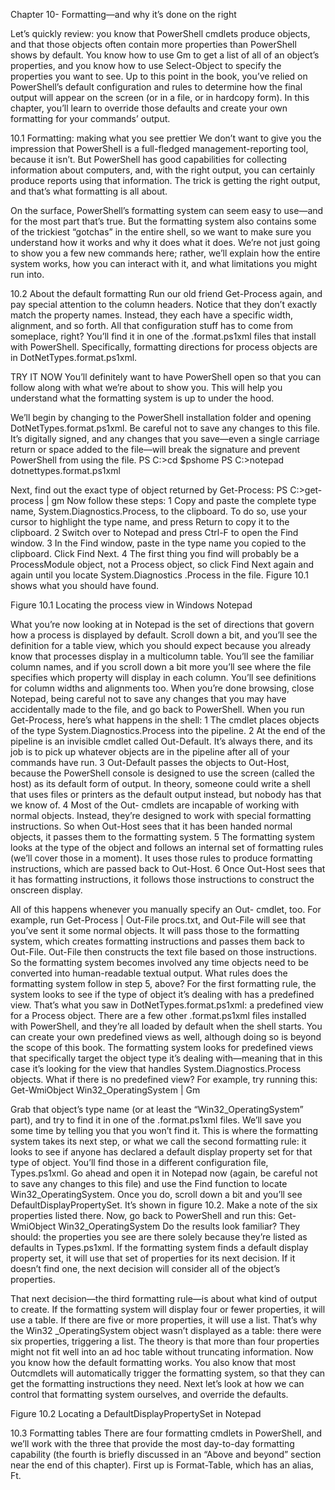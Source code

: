 Chapter 10- Formatting—and why
it’s done on the right


Let’s quickly review: you know that PowerShell cmdlets produce objects, and that
those objects often contain more properties than PowerShell shows by default. You
know how to use Gm to get a list of all of an object’s properties, and you know how to
use Select-Object to specify the properties you want to see. Up to this point in the
book, you’ve relied on PowerShell’s default configuration and rules to determine
how the final output will appear on the screen (or in a file, or in hardcopy form).
In this chapter, you’ll learn to override those defaults and create your own formatting for your commands’ output.

10.1 Formatting: making what you see prettier
We don’t want to give you the impression that PowerShell is a full-fledged
management-reporting tool, because it isn’t. But PowerShell has good capabilities
for collecting information about computers, and, with the right output, you can
certainly produce reports using that information. The trick is getting the right output, and that’s what formatting is all about.

On the surface, PowerShell’s formatting system can seem easy to use—and for
the most part that’s true. But the formatting system also contains some of the trickiest “gotchas” in the entire shell, so we want to make sure you understand how it
works and why it does what it does. We’re not just going to show you a few new commands here; rather, we’ll explain how the entire system works, how you can interact
with it, and what limitations you might run into.

10.2 About the default formatting
Run our old friend Get-Process again, and pay special attention to the column headers. Notice that they don’t exactly match the property names. Instead, they each have
a specific width, alignment, and so forth. All that configuration stuff has to come from
someplace, right? You’ll find it in one of the .format.ps1xml files that install with PowerShell. Specifically, formatting directions for process objects are in DotNetTypes.format.ps1xml.

TRY IT NOW You’ll definitely want to have PowerShell open so that you can
follow along with what we’re about to show you. This will help you understand
what the formatting system is up to under the hood.

We’ll begin by changing to the PowerShell installation folder and opening DotNetTypes.format.ps1xml. Be careful not to save any changes to this file. It’s digitally
signed, and any changes that you save—even a single carriage return or space added
to the file—will break the signature and prevent PowerShell from using the file.
PS C:\>cd $pshome
PS C:\>notepad dotnettypes.format.ps1xml

Next, find out the exact type of object returned by Get-Process:
PS C:\>get-process | gm
Now follow these steps:
1 Copy and paste the complete type name, System.Diagnostics.Process, to the
clipboard. To do so, use your cursor to highlight the type name, and press
Return to copy it to the clipboard.
2 Switch over to Notepad and press Ctrl-F to open the Find window.
3 In the Find window, paste in the type name you copied to the clipboard. Click
Find Next.
4 The first thing you find will probably be a ProcessModule object, not a Process
object, so click Find Next again and again until you locate System.Diagnostics
.Process in the file. Figure 10.1 shows what you should have found.

Figure 10.1 Locating the process
view in Windows Notepad

What you’re now looking at in Notepad is the set of directions that govern how a
process is displayed by default. Scroll down a bit, and you’ll see the definition for a
table view, which you should expect because you already know that processes display in
a multicolumn table. You’ll see the familiar column names, and if you scroll down a
bit more you’ll see where the file specifies which property will display in each column.
You’ll see definitions for column widths and alignments too. When you’re done
browsing, close Notepad, being careful not to save any changes that you may have
accidentally made to the file, and go back to PowerShell.
When you run Get-Process, here’s what happens in the shell:
1 The cmdlet places objects of the type System.Diagnostics.Process into the
pipeline.
2 At the end of the pipeline is an invisible cmdlet called Out-Default. It’s always
there, and its job is to pick up whatever objects are in the pipeline after all of
your commands have run.
3 Out-Default passes the objects to Out-Host, because the PowerShell console is
designed to use the screen (called the host) as its default form of output. In theory, someone could write a shell that uses files or printers as the default output
instead, but nobody has that we know of.
4 Most of the Out- cmdlets are incapable of working with normal objects. Instead,
they’re designed to work with special formatting instructions. So when
Out-Host sees that it has been handed normal objects, it passes them to the formatting system.
5 The formatting system looks at the type of the object and follows an internal set
of formatting rules (we’ll cover those in a moment). It uses those rules to produce formatting instructions, which are passed back to Out-Host.
6 Once Out-Host sees that it has formatting instructions, it follows those instructions to construct the onscreen display.

All of this happens whenever you manually specify an Out- cmdlet, too. For example,
run Get-Process | Out-File procs.txt, and Out-File will see that you’ve sent it
some normal objects. It will pass those to the formatting system, which creates formatting instructions and passes them back to Out-File. Out-File then constructs the text
file based on those instructions. So the formatting system becomes involved any time
objects need to be converted into human-readable textual output.
  What rules does the formatting system follow in step 5, above? For the first formatting rule, the system looks to see if the type of object it’s dealing with has a predefined
view. That’s what you saw in DotNetTypes.format.ps1xml: a predefined view for a
Process object. There are a few other .format.ps1xml files installed with PowerShell,
and they’re all loaded by default when the shell starts. You can create your own predefined views as well, although doing so is beyond the scope of this book.
  The formatting system looks for predefined views that specifically target the object
type it’s dealing with—meaning that in this case it’s looking for the view that handles
System.Diagnostics.Process objects.
What if there is no predefined view? For example, try running this:
Get-WmiObject Win32_OperatingSystem | Gm

Grab that object’s type name (or at least the “Win32_OperatingSystem” part), and try
to find it in one of the .format.ps1xml files. We’ll save you some time by telling you
that you won’t find it.
 This is where the formatting system takes its next step, or what we call the second
formatting rule: it looks to see if anyone has declared a default display property
set for that type of object. You’ll find those in a different configuration file,
Types.ps1xml. Go ahead and open it in Notepad now (again, be careful not to save
any changes to this file) and use the Find function to locate Win32_OperatingSystem.
Once you do, scroll down a bit and you’ll see DefaultDisplayPropertySet. It’s shown
in figure 10.2. Make a note of the six properties listed there.
 Now, go back to PowerShell and run this:
Get-WmiObject Win32_OperatingSystem
Do the results look familiar? They should: the properties you see are there solely
because they’re listed as defaults in Types.ps1xml. If the formatting system finds a
default display property set, it will use that set of properties for its next decision.
If it doesn’t find one, the next decision will consider all of the object’s properties.

 That next decision—the third formatting rule—is about what kind of output to
create. If the formatting system will display four or fewer properties, it will use a table.
If there are five or more properties, it will use a list. That’s why the Win32
_OperatingSystem object wasn’t displayed as a table: there were six properties, triggering a list. The theory is that more than four properties might not fit well into an ad
hoc table without truncating information.
 Now you know how the default formatting works. You also know that most Outcmdlets will automatically trigger the formatting system, so that they can get the formatting instructions they need. Next let’s look at how we can control that formatting
system ourselves, and override the defaults. 

Figure 10.2 Locating a
DefaultDisplayPropertySet
in Notepad

10.3 Formatting tables
There are four formatting cmdlets in PowerShell, and we’ll work with the three that
provide the most day-to-day formatting capability (the fourth is briefly discussed in an
“Above and beyond” section near the end of this chapter). First up is Format-Table,
which has an alias, Ft.


